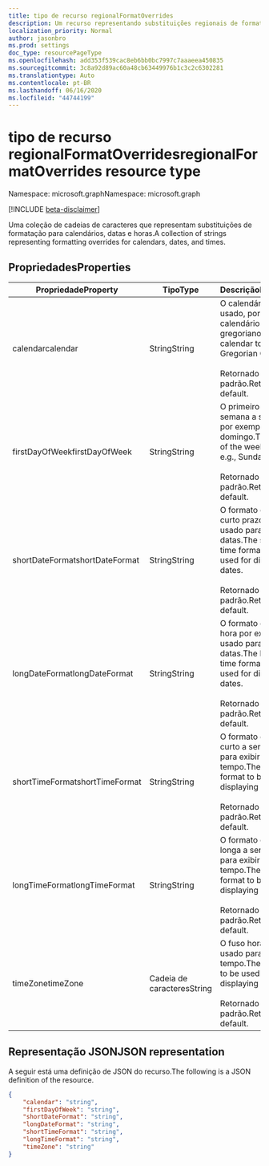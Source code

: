 ```yaml
---
title: tipo de recurso regionalFormatOverrides
description: Um recurso representando substituições regionais de formatação para calendários, datas e horas.
localization_priority: Normal
author: jasonbro
ms.prod: settings
doc_type: resourcePageType
ms.openlocfilehash: add353f539cac8eb6bb0bc7997c7aaaeea450835
ms.sourcegitcommit: 3c8a92d89ac60a48cb63449976b1c3c2c6302281
ms.translationtype: Auto
ms.contentlocale: pt-BR
ms.lasthandoff: 06/16/2020
ms.locfileid: "44744199"
---
```

# <a name="regionalformatoverrides-resource-type"></a><span data-ttu-id="a7f7c-103">tipo de recurso regionalFormatOverrides</span><span class="sxs-lookup"><span data-stu-id="a7f7c-103">regionalFormatOverrides resource type</span></span>

<span data-ttu-id="a7f7c-104">Namespace: microsoft.graph</span><span class="sxs-lookup"><span data-stu-id="a7f7c-104">Namespace: microsoft.graph</span></span>

[!INCLUDE [beta-disclaimer](../../includes/beta-disclaimer.md)]

<span data-ttu-id="a7f7c-105">Uma coleção de cadeias de caracteres que representam substituições de formatação para calendários, datas e horas.</span><span class="sxs-lookup"><span data-stu-id="a7f7c-105">A collection of strings representing formatting overrides for calendars, dates, and times.</span></span> 

## <a name="properties"></a><span data-ttu-id="a7f7c-106">Propriedades</span><span class="sxs-lookup"><span data-stu-id="a7f7c-106">Properties</span></span>

|<span data-ttu-id="a7f7c-107">Propriedade</span><span class="sxs-lookup"><span data-stu-id="a7f7c-107">Property</span></span>             |<span data-ttu-id="a7f7c-108">Tipo</span><span class="sxs-lookup"><span data-stu-id="a7f7c-108">Type</span></span>                 |<span data-ttu-id="a7f7c-109">Descrição</span><span class="sxs-lookup"><span data-stu-id="a7f7c-109">Description</span></span>                                                    |
|---------------------|---------------------|---------------------------------------------------------------|
|<span data-ttu-id="a7f7c-110">calendar</span><span class="sxs-lookup"><span data-stu-id="a7f7c-110">calendar</span></span>             |<span data-ttu-id="a7f7c-111">String</span><span class="sxs-lookup"><span data-stu-id="a7f7c-111">String</span></span>               |<span data-ttu-id="a7f7c-112">O calendário a ser usado, por exemplo, calendário gregoriano.</span><span class="sxs-lookup"><span data-stu-id="a7f7c-112">The calendar to use, e.g., Gregorian Calendar.</span></span><br><br><span data-ttu-id="a7f7c-113">Retornado por padrão.</span><span class="sxs-lookup"><span data-stu-id="a7f7c-113">Returned by default.</span></span>|                   
|<span data-ttu-id="a7f7c-114">firstDayOfWeek</span><span class="sxs-lookup"><span data-stu-id="a7f7c-114">firstDayOfWeek</span></span>       |<span data-ttu-id="a7f7c-115">String</span><span class="sxs-lookup"><span data-stu-id="a7f7c-115">String</span></span>               |<span data-ttu-id="a7f7c-116">O primeiro dia da semana a ser usado, por exemplo, domingo.</span><span class="sxs-lookup"><span data-stu-id="a7f7c-116">The first day of the week to use, e.g., Sunday.</span></span><br><br><span data-ttu-id="a7f7c-117">Retornado por padrão.</span><span class="sxs-lookup"><span data-stu-id="a7f7c-117">Returned by default.</span></span>|
|<span data-ttu-id="a7f7c-118">shortDateFormat</span><span class="sxs-lookup"><span data-stu-id="a7f7c-118">shortDateFormat</span></span>      |<span data-ttu-id="a7f7c-119">String</span><span class="sxs-lookup"><span data-stu-id="a7f7c-119">String</span></span>               |<span data-ttu-id="a7f7c-120">O formato de data de curto prazo a ser usado para exibir datas.</span><span class="sxs-lookup"><span data-stu-id="a7f7c-120">The short date time format to be used for displaying dates.</span></span><br><br><span data-ttu-id="a7f7c-121">Retornado por padrão.</span><span class="sxs-lookup"><span data-stu-id="a7f7c-121">Returned by default.</span></span>|
|<span data-ttu-id="a7f7c-122">longDateFormat</span><span class="sxs-lookup"><span data-stu-id="a7f7c-122">longDateFormat</span></span>       |<span data-ttu-id="a7f7c-123">String</span><span class="sxs-lookup"><span data-stu-id="a7f7c-123">String</span></span>               |<span data-ttu-id="a7f7c-124">O formato de data e hora por extenso a ser usado para exibir datas.</span><span class="sxs-lookup"><span data-stu-id="a7f7c-124">The long date time format to be used for displaying dates.</span></span><br><br><span data-ttu-id="a7f7c-125">Retornado por padrão.</span><span class="sxs-lookup"><span data-stu-id="a7f7c-125">Returned by default.</span></span>|
|<span data-ttu-id="a7f7c-126">shortTimeFormat</span><span class="sxs-lookup"><span data-stu-id="a7f7c-126">shortTimeFormat</span></span>      |<span data-ttu-id="a7f7c-127">String</span><span class="sxs-lookup"><span data-stu-id="a7f7c-127">String</span></span>               |<span data-ttu-id="a7f7c-128">O formato de tempo curto a ser usado para exibir o tempo.</span><span class="sxs-lookup"><span data-stu-id="a7f7c-128">The short time format to be used for displaying time.</span></span><br><br><span data-ttu-id="a7f7c-129">Retornado por padrão.</span><span class="sxs-lookup"><span data-stu-id="a7f7c-129">Returned by default.</span></span>|
|<span data-ttu-id="a7f7c-130">longTimeFormat</span><span class="sxs-lookup"><span data-stu-id="a7f7c-130">longTimeFormat</span></span>       |<span data-ttu-id="a7f7c-131">String</span><span class="sxs-lookup"><span data-stu-id="a7f7c-131">String</span></span>               |<span data-ttu-id="a7f7c-132">O formato de hora longa a ser usado para exibir o tempo.</span><span class="sxs-lookup"><span data-stu-id="a7f7c-132">The long time format to be used for displaying time.</span></span><br><br><span data-ttu-id="a7f7c-133">Retornado por padrão.</span><span class="sxs-lookup"><span data-stu-id="a7f7c-133">Returned by default.</span></span>|
|<span data-ttu-id="a7f7c-134">timeZone</span><span class="sxs-lookup"><span data-stu-id="a7f7c-134">timeZone</span></span>             |<span data-ttu-id="a7f7c-135">Cadeia de caracteres</span><span class="sxs-lookup"><span data-stu-id="a7f7c-135">String</span></span>               |<span data-ttu-id="a7f7c-136">O fuso horário a ser usado para exibir o tempo.</span><span class="sxs-lookup"><span data-stu-id="a7f7c-136">The timezone to be used for displaying time.</span></span><br><br><span data-ttu-id="a7f7c-137">Retornado por padrão.</span><span class="sxs-lookup"><span data-stu-id="a7f7c-137">Returned by default.</span></span>|

## <a name="json-representation"></a><span data-ttu-id="a7f7c-138">Representação JSON</span><span class="sxs-lookup"><span data-stu-id="a7f7c-138">JSON representation</span></span>

<span data-ttu-id="a7f7c-139">A seguir está uma definição de JSON do recurso.</span><span class="sxs-lookup"><span data-stu-id="a7f7c-139">The following is a JSON definition of the resource.</span></span>

<!--{
  "blockType": "resource",
  "optionalProperties": [],
  "baseType": "",
  "@odata.type": "microsoft.graph.regionalFormatOverrides"
}-->

```json
{
    "calendar": "string",
    "firstDayOfWeek": "string",
    "shortDateFormat": "string",
    "longDateFormat": "string",
    "shortTimeFormat": "string",
    "longTimeFormat": "string",
    "timeZone": "string"
}
```
<!-- {
  "type": "#page.annotation",
  "description": "regionalFormatOverride resource",
  "keywords": "",
  "section": "documentation",
  "tocPath": ""
}-->
